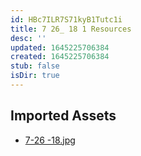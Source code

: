 ```yaml
---
id: HBc7ILR7S71kyB1Tutc1i
title: 7 26_ 18 1 Resources
desc: ''
updated: 1645225706384
created: 1645225706384
stub: false
isDir: true
---
```

## Imported Assets
- [7-26 -18.jpg](/assets/7-26--18.jpg)
